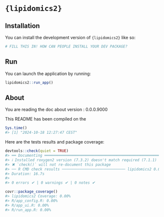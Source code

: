 
<!-- README.md is generated from README.Rmd. Please edit that file -->

# `{lipidomics2}`

<!-- badges: start -->
<!-- badges: end -->

## Installation

You can install the development version of `{lipidomics2}` like so:

``` r
# FILL THIS IN! HOW CAN PEOPLE INSTALL YOUR DEV PACKAGE?
```

## Run

You can launch the application by running:

``` r
lipidomics2::run_app()
```

## About

You are reading the doc about version : 0.0.0.9000

This README has been compiled on the

``` r
Sys.time()
#> [1] "2024-10-18 12:27:47 CEST"
```

Here are the tests results and package coverage:

``` r
devtools::check(quiet = TRUE)
#> ══ Documenting ═════════════════════════════════════════════════════════════════
#> ℹ Installed roxygen2 version (7.3.2) doesn't match required (7.1.1)
#> ✖ `check()` will not re-document this package
#> ── R CMD check results ───────────────────────────── lipidomics2 0.0.0.9000 ────
#> Duration: 16.7s
#> 
#> 0 errors ✔ | 0 warnings ✔ | 0 notes ✔
```

``` r
covr::package_coverage()
#> lipidomics2 Coverage: 0.00%
#> R/app_config.R: 0.00%
#> R/app_ui.R: 0.00%
#> R/run_app.R: 0.00%
```

